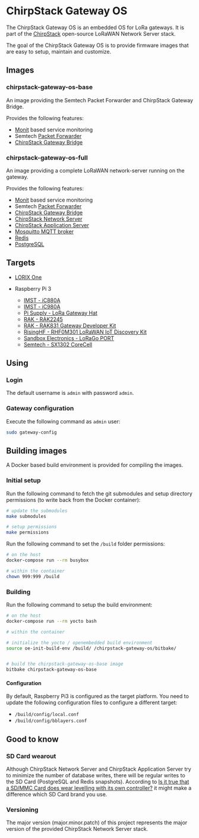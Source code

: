 # ChirpStack Gateway OS

The ChirpStack Gateway OS is an embedded OS for LoRa gateways. It is part of the
[ChirpStack](https://www.chirpstack.io/) open-source LoRaWAN Network Server stack.

The goal of the ChirpStack Gateway OS is to provide firmware images that are easy
to setup, maintain and customize.

## Images

### chirpstack-gateway-os-base

An image providing the Semtech Packet Forwarder and ChirpStack Gateway Bridge.

Provides the following features:

* [Monit](https://mmonit.com/monit/) based service monitoring
* Semtech [Packet Forwarder](https://github.com/lora-net/packet_forwarder)
* [ChirpStack Gateway Bridge](https://www.chirpstack.io/gateway-bridge/)

### chirpstack-gateway-os-full

An image providing a complete LoRaWAN network-server running on the
gateway.

Provides the following features:

* [Monit](https://mmonit.com/monit/) based service monitoring
* Semtech [Packet Forwarder](https://github.com/lora-net/packet_forwarder)
* [ChirpStack Gateway Bridge](https://www.chirpstack.io/gateway-bridge/)
* [ChirpStack Network Server](https://www.chirpstack.io/network-server/)
* [ChirpStack Application Server](https://www.chirpstack.io/application-server/)
* [Mosquitto MQTT broker](http://mosquitto.org/)
* [Redis](https://redis.io/)
* [PostgreSQL](https://www.postgresql.org/)

## Targets

* [LORIX One](https://www.lorixone.io/)

* Raspberry Pi 3
    * [IMST - iC880A](https://wireless-solutions.de/products/long-range-radio/ic880a.html)
    * [IMST - iC980A](http://www.imst.com/)
    * [Pi Supply - LoRa Gateway Hat](https://uk.pi-supply.com/products/iot-lora-gateway-hat-for-raspberry-pi)
    * [RAK - RAK2245](https://store.rakwireless.com/products/rak2245-pi-hat)
    * [RAK - RAK831 Gateway Developer Kit](https://www.rakwireless.com/en/WisKeyOSH/RAK831)
	* [RisingHF - RHF0M301 LoRaWAN IoT Discovery Kit](http://risinghf.com/#/product-details?product_id=9&lang=en)
    * [Sandbox Electronics - LoRaGo PORT](https://sandboxelectronics.com/?product=lorago-port-multi-channel-lorawan-gateway)
    * [Semtech - SX1302 CoreCell](https://www.semtech.com/products/wireless-rf/lora-gateways/sx1302cxxxgw1)

## Using

### Login

The default username is `admin` with password `admin`.

### Gateway configuration

Execute the following command as `admin` user:

```bash
sudo gateway-config
```

## Building images

A Docker based build environment is provided for compiling the images.

### Initial setup

Run the following command to fetch the git submodules and setup directory
permissions (to write back from the Docker container):

```bash
# update the submodules
make submodules

# setup permissions
make permissions
```

Run the following command to set the `/build` folder permissions:

```bash
# on the host
docker-compose run --rm busybox

# within the container
chown 999:999 /build
```

### Building

Run the following command to setup the build environment:

```bash
# on the host
docker-compose run --rm yocto bash

# within the container

# initialize the yocto / openembedded build environment
source oe-init-build-env /build/ /chirpstack-gateway-os/bitbake/


# build the chirpstack-gateway-os-base image
bitbake chirpstack-gateway-os-base
```

#### Configuration

By default, Raspberry Pi3 is configured as the target platform. You need to
update the following configuration files to configure a different target:

* `/build/config/local.conf`
* `/build/config/bblayers.conf`

## Good to know

### SD Card wearout

Although ChirpStack Network Server and ChirpStack Application Server try to minimize
the number of database writes, there will be regular writes to the SD Card
(PostgreSQL and Redis snapshots).
According to [Is it true that a SD/MMC Card does wear levelling with its own controller?](https://electronics.stackexchange.com/questions/27619/is-it-true-that-a-sd-mmc-card-does-wear-levelling-with-its-own-controller)
it might make a difference which SD Card brand you use.

### Versioning

The major version (major.minor.patch) of this project represents the major
version of the provided ChirpStack Network Server stack.
